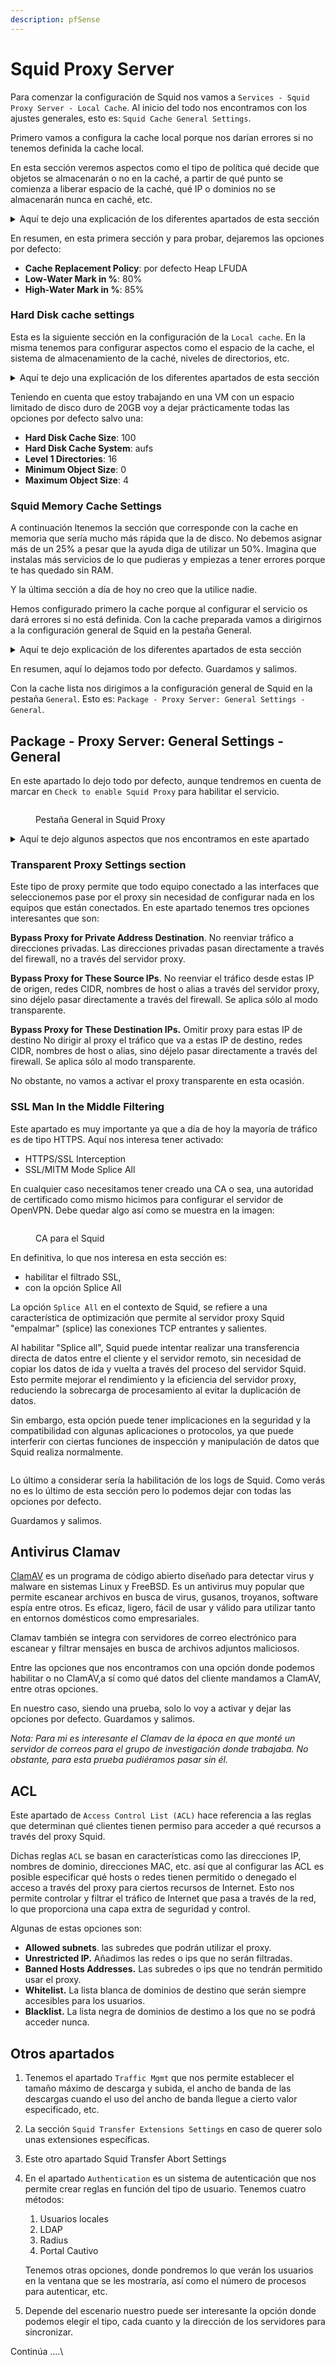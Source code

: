 ```yaml
---
description: pfSense
---
```


# Squid Proxy Server

Para comenzar la configuración de Squid nos vamos a  `Services - Squid Proxy Server - Local Cache`. Al inicio del todo nos encontramos con los ajustes generales, esto es: `Squid Cache General Settings`.

Primero vamos a configura la cache local porque nos darían errores si no tenemos definida la cache local.&#x20;

En esta sección veremos aspectos como  el tipo de política qué decide que objetos se almacenarán o no en la caché, a partir de qué punto se comienza a liberar espacio de la caché, qué IP o dominios no se almacenarán nunca en caché, etc.

<details>

<summary>Aquí te dejo una explicación de los diferentes apartados de esta sección</summary>

**Cache Replacement Policy**. Es la política donde se decide qué objetos permanecerán en la caché y cual se remplazará. En este apartado tenemos cuatro opciones a seleccionar la que más se ajuste a nuestras necesidades.

Por defecto está LFUDA que mantiene los objetos más solicitados en cache independientemente de su tamaño y buena opción para comenzar.

**Low-Water Mark in %**. Es el indice de advertencia donde empieza a liberar la cache si la swap alcanza el 90%. En este punto se aconseja ponerlo al 80% en caso de no utilizar discos SSD.

**High-Water Mark in %.** Es el indice crítico a partir del cual libera la cache. Al igual que lel caso anterior se aconseja poner la marca al 85% en caso de no utilizar discos SSD.

**Do Not Cache**. En cada linea de este espacio pondríamos direcciones IP o dominios que no deben ser cacheados.

**Enable Offline Mode**, Este modo hace que el servidor proxy nunca intente validar los objetos almacenados en caché. Este modo sin conexión brinda acceso a más información almacenada en caché de la que normalmente se permite (por ejemplo, versiones caducadas en caché donde, de lo contrario, se debería haber contactado al servidor de origen).\
\
**External Cache Managers**. En caso de utilizar administradores de cache externos.

</details>

En resumen, en esta primera sección y para probar, dejaremos las opciones por defecto:

* **Cache Replacement Policy**: por defecto Heap LFUDA
* **Low-Water Mark in %**: 80%
* **High-Water Mark in %**: 85%

### Hard Disk cache settings

Esta es la siguiente sección en la configuración de la `Local cache`. En la misma tenemos para configurar aspectos como el espacio de la cache, el sistema de almacenamiento de la caché, niveles de directorios, etc.

<details>

<summary>Aquí te dejo una explicación de los diferentes apartados de esta sección</summary>

**Hard Disk Cache Size**. En esta sección se define el espacio de disco en MB que utilizaremos para la cache, por defecto 100 MG.

**Hard Disk Cache System**. El tipo de sistema de cache.&#x20;

_Nota: En caso de duda podemos clicar el botón_ ![](<../../../.gitbook/assets/image (318).png>) _y nos brinda más información. También nos redirige a un link del Squid:_ [_http://www.squid-cache.org/Doc/config/cache\_dir/_](http://www.squid-cache.org/Doc/config/cache\_dir/) _para mayor información._

Las opciones son:

* **Ufs**. Es el antiguo y conocido formato de almacenamiento Squid que siempre ha estado ahí.
* **Aufs**. Utiliza subprocesos POSIX para evitar bloquear el proceso principal de Squid en la E/S del disco. (Anteriormente conocido como async-io).
* **Disco**. Utiliza un proceso separado para evitar bloquear el proceso principal de Squid en la E/S del disco.
* **Nulo**. No utiliza ningún almacenamiento. Ideal para empotrar.

**Clear Disk Cache NOW**. El botón que nos encontramos para limpiar la cache manualmente ![](<../../../.gitbook/assets/image (319).png>)nos permitiría limpiar la caché actual sin más.

**Level 1 Directories.** Es uno de los aspectos críticos para la velocidad de la cache. En este punto se puede especificar el número de directorios de nivel 1 para la caché del disco duro. Tener en cuenta que cada directorio de nivel 1 contiene 256 subdirectorios. Esto hace que un valor de 256 directorios de nivel 1 utilizará un total de 65536 directorios para la caché del disco duro. Esto ralentizará significativamente el proceso de inicio del servicio proxy, pero puede acelerar el almacenamiento en caché bajo ciertas condiciones.

**Hard Disk Cache Location**. Es el directorio donde se almacenará, seguido del tamaño mínimo y máximo de los objetos.

</details>

Teniendo en cuenta que estoy trabajando en una VM con un espacio limitado de disco duro de 20GB voy a dejar prácticamente todas las opciones por defecto salvo una:

* **Hard Disk Cache Size**: 100
* **Hard Disk Cache System**: aufs
* **Level 1 Directories**: 16
* **Minimum Object Size**: 0
* **Maximum Object Size**: 4

### Squid Memory Cache Settings

A continuación ltenemos la sección que corresponde con la cache en memoria que sería mucho más rápida que la de disco. No debemos asignar más de un 25% a pesar que la ayuda diga de utilizar un 50%. Imagina que  instalas más servicios de lo que pudieras y empiezas a tener errores porque te has quedado sin RAM. &#x20;

Y la última sección a día de hoy no creo que la utilice nadie.

Hemos configurado primero la cache porque al configurar el servicio os dará errores si no está definida. Con la cache preparada vamos a dirigirnos a la configuración general de Squid en la pestaña General.

<details>

<summary>Aquí te dejo explicación de los diferentes apartados de esta sección</summary>

**Maximum Object Size in RAM**. Este valor lo dejamos por defecto en 256k dado que para la mayoría de los escenarios está correcto.

**Memory Replacement Policy**. La política de reemplazo de memoria determina qué objetos se eliminan de la memoria cuando se necesita espacio. El valor predeterminado es: heap GDSF

* Heap GDSF. Optimiza la tasa de aciertos de objetos manteniendo en caché los objetos más pequeños y populares.&#x20;
* Heap LFUDA. Mantiene los objetos populares en caché independientemente de su tamaño y, por lo tanto, optimiza la tasa de aciertos de bytes a expensas de la tasa de aciertos.&#x20;
* Heap LRU. Funciona como LRU, pero en su lugar utiliza un heap.&#x20;
* LRU. Mantiene los objetos a los que se hace referencia recientemente (es decir, reemplaza el objeto al que no se ha accedido durante más tiempo).

</details>

En resumen, aquí lo dejamos todo por defecto. Guardamos y salimos.&#x20;

Con la cache lista nos dirigimos a la configuración general de Squid en la pestaña `General`. Esto es: `Package - Proxy Server: General Settings - General`.&#x20;



## Package - Proxy Server: General Settings - General

En este apartado lo dejo todo por defecto, aunque tendremos en cuenta de marcar en `Check to enable Squid Proxy` para habilitar el servicio.

<figure><img src="../../../.gitbook/assets/image (320).png" alt=""><figcaption><p>Pestaña General in Squid Proxy</p></figcaption></figure>

<details>

<summary>Aquí te dejo algunos aspectos que nos encontramos en este apartado</summary>

**Enable Squid Proxy**. Lo tenemos que activar,¡.&#x20;

**Keep Settings**. Si está activada preservará las configuraciones, logs, cache y definiciones antivirus de Squid si desinstalamos el paquete.

**Listen IP Version**. La versión de IP que escuchará. En nuestro caso seleccionamos IPV4.

**CARP Status Listen**. Si utilizamos CARP Squid solo funcionará cuando dicho firewall sea el Master y se detendrá cuando sea Slave. Aquí es muy importante sincronizar la cache local si la utilizamos.

**Proxy interface**. La interface donde activaremos el servicio. En nuestro caso tenemos una LAN que es la que seleccionamos y es muy importante seleccionar la de loopback para  poder activar Lightsquid.

**Proxy Port.** Es el puerto por el que escuchará squid y al que debemos conectarnos, por defecto en squid es el 3128.

**Allow Users on interface.** la marcamos para que los usuarios conectados a dicha interfaz puedan utilizar el proxy.

**Resolve DNS IPV4 First.** Si tienes problemas para acceder a contenido HTTPS mejor activarlo.

**Disable ICMP. Permite** desactivar el ping.

**Use Alternate DNS Servers for the Proxy Server.** Permite utilizar unos DNS diferentes a los que tenemos puestos en la configuración general del Firewall.

</details>

### Transparent Proxy Settings section

Este tipo de proxy permite que todo equipo conectado a las interfaces que seleccionemos pase por el proxy sin necesidad de configurar nada en los equipos que están conectados. En este apartado tenemos tres opciones interesantes que son:

**Bypass Proxy for Private Address Destination**. No reenviar tráfico a direcciones privadas. Las direcciones privadas pasan directamente a través del firewall, no a través del servidor proxy.

**Bypass Proxy for These Source IPs**. No reenviar el tráfico desde estas IP de origen, redes CIDR, nombres de host o alias a través del servidor proxy, sino déjelo pasar directamente a través del firewall. Se aplica sólo al modo transparente.&#x20;

**Bypass Proxy for These Destination IPs.** Omitir proxy para estas IP de destino No dirigir al proxy el tráfico que va a estas IP de destino, redes CIDR, nombres de host o alias, sino déjelo pasar directamente a través del firewall. Se aplica sólo al modo transparente.&#x20;

No obstante, no vamos a activar el proxy transparente en esta ocasión.

### SSL Man In the Middle Filtering

Este apartado es muy importante ya que a día de hoy la mayoría de tráfico es de tipo HTTPS. Aquí nos interesa tener activado:&#x20;

* HTTPS/SSL Interception&#x20;
* SSL/MITM Mode Splice All&#x20;

En cualquier caso necesitamos tener creado una CA o sea, una autoridad de certificado como mismo hicimos para configurar el servidor de OpenVPN. Debe quedar algo así como se muestra en la imagen:

<figure><img src="../../../.gitbook/assets/image (322).png" alt=""><figcaption><p>CA para el Squid</p></figcaption></figure>

En definitiva, lo que nos interesa en esta sección es:&#x20;

* habilitar el filtrado SSL,&#x20;
* con la opción Splice All&#x20;

La opción `Splice All` en el contexto de Squid, se refiere a una característica de optimización que permite al servidor proxy Squid "empalmar" (splice) las conexiones TCP entrantes y salientes.

Al habilitar "Splice all", Squid puede intentar realizar una transferencia directa de datos entre el cliente y el servidor remoto, sin necesidad de copiar los datos de ida y vuelta a través del proceso del servidor Squid. Esto permite mejorar el rendimiento y la eficiencia del servidor proxy, reduciendo la sobrecarga de procesamiento al evitar la duplicación de datos.

Sin embargo, esta opción puede tener implicaciones en la seguridad y la compatibilidad con algunas aplicaciones o protocolos, ya que puede interferir con ciertas funciones de inspección y manipulación de datos que Squid realiza normalmente.&#x20;

<figure><img src="../../../.gitbook/assets/image (321).png" alt=""><figcaption></figcaption></figure>

Lo último a considerar sería la habilitación de los logs de Squid. Como verás no es lo último de esta sección pero lo podemos dejar con todas las opciones por defecto.

Guardamos y salimos.

## Antivirus Clamav

[ClamAV](https://www.clamav.net/) es un programa de código abierto diseñado para detectar virus y malware  en sistemas Linux y FreeBSD. Es  un antivirus muy popular que permite escanear archivos en busca de virus, gusanos, troyanos, software espía entre otros. Es eficaz, ligero, fácil de usar y válido para utilizar tanto en entornos domésticos como empresariales.&#x20;

Clamav también se integra con servidores de correo electrónico para escanear y filtrar mensajes en busca de archivos adjuntos maliciosos.&#x20;

Entre las opciones que nos encontramos  con una opción donde podemos habilitar o no ClamAV,a sí como qué datos del cliente mandamos  a ClamAV, entre otras opciones.

En nuestro caso, siendo una prueba, solo lo voy a activar y dejar las opciones por defecto. Guardamos y salimos.

_Nota: Para mi es interesante el Clamav de la época en que monté un servidor de correos para el grupo de investigación donde trabajaba. No obstante, para esta prueba pudiéramos pasar sin él._

## ACL

Este apartado de `Access Control List (ACL)` hace referencia  a las reglas que determinan qué clientes tienen permiso para acceder a qué recursos a través del proxy Squid.

Dichas reglas `ACL` se  basan en características como las direcciones IP, nombres de dominio, direcciones MAC, etc. así que al configurar las ACL es posible especificar qué hosts o redes tienen permitido o denegado el acceso a través del proxy para ciertos recursos de Internet. Esto nos permite controlar y filtrar el tráfico de Internet que pasa a través de la red, lo que proporciona una capa extra de seguridad y control.

Algunas de estas opciones son:

* **Allowed subnets**.  las  subredes que podrán utilizar el proxy.&#x20;
* **Unrestricted IP.** Añadimos las redes o ips que no serán filtradas.
* **Banned Hosts Addresses.** Las subredes o ips que no tendrán permitido usar el proxy.
* **Whitelist.** La lista blanca de dominios de destino que serán siempre accesibles para los usuarios.
* **Blacklist.** La lista negra de dominios de destimo a los que no se podrá acceder nunca.



## Otros apartados

1. Tenemos el  apartado `Traffic Mgmt` que nos permite establecer el tamaño máximo de descarga y subida, el ancho de banda de las descargas cuando el uso del ancho de banda llegue a cierto valor especificado, etc.
2. La sección `Squid Transfer Extensions Settings` en caso de querer solo unas extensiones específicas.
3. Este otro apartado Squid Transfer Abort Settings&#x20;
4.  En el apartado `Authentication` es un sistema de autenticación que nos permite crear  reglas en función del tipo de usuario. Tenemos cuatro métodos:&#x20;

    1. Usuarios locales
    2. LDAP
    3. Radius&#x20;
    4. Portal Cautivo



    Tenemos otras opciones, donde pondremos lo que verán los usuarios en la ventana que se les mostraría, así como el número de procesos para autenticar, etc.
5. Depende del escenario nuestro puede ser interesante la opción donde podemos elegir el tipo, cada cuanto y la dirección de los servidores para sincronizar.

Continúa ....\


